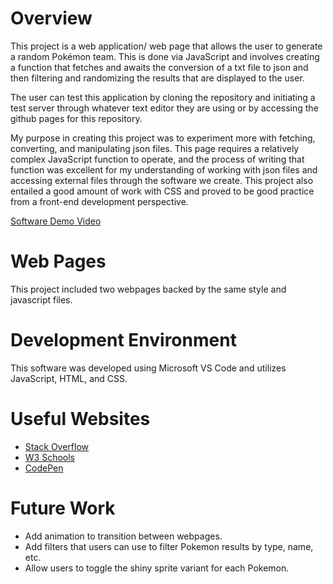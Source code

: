 # Overview

This project is a web application/ web page that allows the user to generate a random Pokémon team. This is done via JavaScript and involves creating a function that fetches and awaits the conversion of a txt file to json and then filtering and randomizing the results that are displayed to the user.

The user can test this application by cloning the repository and initiating a test server through whatever text editor they are using or by accessing the github pages for this repository.

My purpose in creating this project was to experiment more with fetching, converting, and manipulating json files. This page requires a relatively complex JavaScript function to operate, and the process of writing that function was excellent for my understanding of working with json files and accessing external files through the software we create. This project also entailed a good amount of work with CSS and proved to be good practice from a front-end development perspective.

[Software Demo Video](https://youtu.be/drLKgO6LnaI)

# Web Pages

This project included two webpages backed by the same style and javascript files. 


# Development Environment

This software was developed using Microsoft VS Code and utilizes JavaScript, HTML, and CSS.  

# Useful Websites

* [Stack Overflow](https://stackoverflow.com)
* [W3 Schools](https://w3schools.com)
* [CodePen](https://codepen.io/Jordan1819)

# Future Work

* Add animation to transition between webpages.
* Add filters that users can use to filter Pokemon results by type, name, etc.
* Allow users to toggle the shiny sprite variant for each Pokemon.